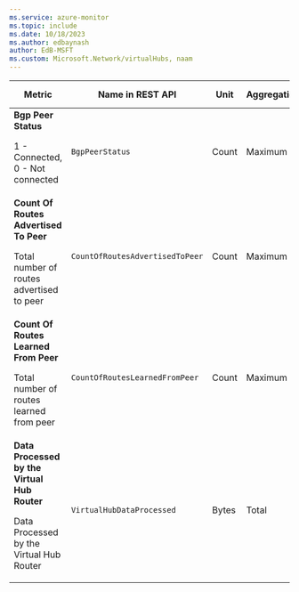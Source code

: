 ```yaml
---
ms.service: azure-monitor
ms.topic: include
ms.date: 10/18/2023
ms.author: edbaynash
author: EdB-MSFT
ms.custom: Microsoft.Network/virtualHubs, naam
---
```

<!--
NOTE:  This content is automatically generated using API calls to Azure. 
Any edits made on these files will be overwritten in the next run of the script. 
There is no benefit in editing these files directly.  
-->
  
  
|Metric|Name in REST API|Unit|Aggregation|Dimensions|Time Grains|DS Export|
|---|---|---|---|---|---|---|
|**Bgp Peer Status**<p><p>1 - Connected, 0 - Not connected |`BgpPeerStatus` |Count |Maximum |`routeserviceinstance`, `bgppeerip`, `bgppeertype`|PT5M, PT15M, PT30M, PT1H, PT6H, PT12H, P1D |No|
|**Count Of Routes Advertised To Peer**<p><p>Total number of routes advertised to peer |`CountOfRoutesAdvertisedToPeer` |Count |Maximum |`routeserviceinstance`, `bgppeerip`, `bgppeertype`|PT5M, PT15M, PT30M, PT1H, PT6H, PT12H, P1D |No|
|**Count Of Routes Learned From Peer**<p><p>Total number of routes learned from peer |`CountOfRoutesLearnedFromPeer` |Count |Maximum |`routeserviceinstance`, `bgppeerip`, `bgppeertype`|PT5M, PT15M, PT30M, PT1H, PT6H, PT12H, P1D |No|
|**Data Processed by the Virtual Hub Router**<p><p>Data Processed by the Virtual Hub Router |`VirtualHubDataProcessed` |Bytes |Total |\<none\>|PT5M, PT15M, PT30M, PT1H, PT6H, PT12H, P1D |No|